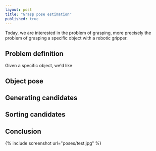 ```yaml
---
layout: post
title: "Grasp pose estimation"
published: true
---
```


Today, we are interested in the problem of grasping, more precisely the problem of grasping a specific object with a robotic gripper. 

## Problem definition 

Given a specific object, we'd like 

## Object pose

## Generating candidates

## Sorting candidates

## Conclusion


{% include screenshot url="poses/test.jpg" %}
